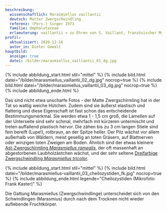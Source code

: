 ```yaml
---
beschreibung:
  wissenschaftlich: Marasmiellus vaillantii
  deutsch: Matter Zwergschwindling
  referenz: (Pers.) Singer 1973
  familie: Omphalotaceae
  erlaeuterung: vaillantii = zu Ehren von S. Vaillant, französischer Mykologe 1669 - 1722
profil:
  aktualisiert: 2020-12-16
  autor_in: Dieter Gewalt
hauptbild:
  anzeige: true
  datei: /bilder/marasmiellus_vaillantii_01_dg.jpg
---
```

{% include abbildung_start.html stil="mittel" %}
{% include bild.html datei="/bilder/marasmiellus_vaillantii_02_dg.jpg" nocrop=true %}
{% include bild.html datei="/bilder/marasmiellus_vaillantii_03_dg.jpg" nocrop=true %}
{% include abbildung_ende.html %}

Das sind nicht etwa unscharfe Fotos - der Matte Zwergschirmling hat in der Tat so wattig weiche Hütchen. Zudem sind sie äußerst elastisch und flatterig und diese Eigenschaft ist fast schon das entscheidende Bestimmungsmerkmal. Sie werden etwa  1 - 1,5 cm groß, die Lamellen auf der Unterseite sind sehr schmal, mehrfach mit kürzeren untermischt und treten auffallend plastisch hervor. Die zähen bis zu 3 cm langen Stiele sind fein bereift (Lupe!), rotbraun, an der Spitze heller. Der Pilz wächst vor allem außerhalb von Wäldern, meist gesellig an toten Gräsern, auf Blattnerven oder winzigen toten Zweigen am Boden. Ähnlich sind der etwas kleinere [Ast-Zwergschirmling *Marasmiellus ramealis*](/pilze/marasmiellus-vaillantii-matter-zwergschwindling), der oft massenhaft an abgestorbenen Laubholzästchen wächst, und der sehr seltene [Dreifarbige Zwergschwindling *Marasmiellus tricolor*](/pilze/marasmiellus-tricolor-dreifarbiger-zwergtintling).

{% include abbildung_start.html stil="mittel" %}
{% include bild.html datei="/bilder/marasmiellus-vaillantii_03_cheilozystiden_fk.jpg" nocrop=true %}
{% include abbildung_ende.html legende="Cheilozystiden (Mikrofoto: Frank Kaster)" %}

Die Gattung Marasmiellus (Zwergschwindlinge) unterscheidet sich von den Schwindlingen (Marasmius) durch nach dem Trocknen nicht wieder auflebende Fruchtkörper.